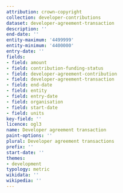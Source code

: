 ```yaml
---
attribution: crown-copyright
collection: developer-contributions
dataset: developer-agreement-transaction
description: ''
end-date: ''
entity-maximum: '4499999'
entity-minimum: '4400000'
entry-date: ''
fields:
- field: amount
- field: contribution-funding-status
- field: developer-agreement-contribution
- field: developer-agreement-transaction
- field: end-date
- field: entity
- field: entry-date
- field: organisation
- field: start-date
- field: units
key-field: ''
licence: ogl3
name: Developer agreement transaction
paint-options: ''
plural: Developer agreement transactions
prefix: ''
start-date: ''
themes:
- development
typology: metric
wikidata: ''
wikipedia: ''
---
```


